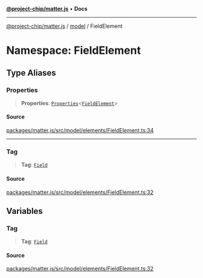 [**@project-chip/matter.js**](../../../README.md) • **Docs**

***

[@project-chip/matter.js](../../../modules.md) / [model](../../README.md) / FieldElement

# Namespace: FieldElement

## Type Aliases

### Properties

> **Properties**: [`Properties`](../BaseElement/README.md#propertiest)\<[`FieldElement`](../../interfaces/FieldElement.md)\>

#### Source

[packages/matter.js/src/model/elements/FieldElement.ts:34](https://github.com/project-chip/matter.js/blob/7a8cbb56b87d4ccf34bec5a9a95ab40a1711324f/packages/matter.js/src/model/elements/FieldElement.ts#L34)

***

### Tag

> **Tag**: [`Field`](../../enumerations/ElementTag.md#field)

#### Source

[packages/matter.js/src/model/elements/FieldElement.ts:32](https://github.com/project-chip/matter.js/blob/7a8cbb56b87d4ccf34bec5a9a95ab40a1711324f/packages/matter.js/src/model/elements/FieldElement.ts#L32)

## Variables

### Tag

> **Tag**: [`Field`](../../enumerations/ElementTag.md#field)

#### Source

[packages/matter.js/src/model/elements/FieldElement.ts:32](https://github.com/project-chip/matter.js/blob/7a8cbb56b87d4ccf34bec5a9a95ab40a1711324f/packages/matter.js/src/model/elements/FieldElement.ts#L32)
